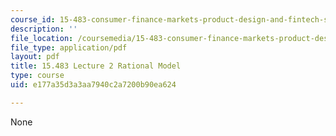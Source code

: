 ```yaml
---
course_id: 15-483-consumer-finance-markets-product-design-and-fintech-spring-2018
description: ''
file_location: /coursemedia/15-483-consumer-finance-markets-product-design-and-fintech-spring-2018/e177a35d3a3aa7940c2a7200b90ea624_MIT15_483S18_L02.pdf
file_type: application/pdf
layout: pdf
title: 15.483 Lecture 2 Rational Model
type: course
uid: e177a35d3a3aa7940c2a7200b90ea624

---
```

None